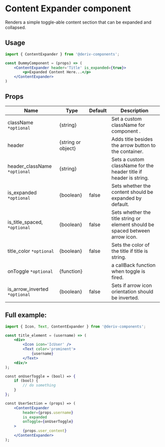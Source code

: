 # Content Expander component
Renders a simple toggle-able content section that can be expanded and collapsed.

## Usage
 
```jsx
import { ContentExpander } from '@deriv-components';

const DummyComponent = (props) => (
    <ContentExpander header='Title' is_expanded={true}>
        <p>Expanded Content Here...</p>
    </ContentExpander>
)
```

## Props

| Name                     | Type                   | Default | Description                                                                                                              |
|--------------------------|------------------------|---------|--------------------------------------------------------------------------------------------------------------------------|
| className `*optional`     | {string} |    | Set a custom className for component .                                                                                    |                                                            |
| header                    | {string or object}               |    | Adds title besides the arrow button to the container.                               |
| header_className `*optional` | {string} | | Sets a custom className for the header title if header is string.
| is_expanded `*optional` | {boolean}              | false   | Sets whether the content should be expanded by default.     
| is_title_spaced, `*optional` | {boolean}              | false   | Sets whether the title string or element should be spaced between arrow icon.     
| title_color `*optional` | {boolean}              | false   | Sets the color of the title if title is string.     
| onToggle `*optional` | {function}              |    | a callBack function when toggle is fired.     
| is_arrow_inverted `*optional` | {boolean}              | false   | Sets if arrow icon orientation should be inverted.     


## Full example:

```jsx
import { Icon, Text, ContentExpander } from '@deriv-components';

const title_element = (username) => (
    <div>
        <Icon icon='IcUser' />
        <Text color='prominent'>
            {username}
        </Text>
    <div/>
);

const onUserToggle = (bool) => {
    if (bool) {
        // do something
    }
};

const UserSection = (props) => (
    <ContentExpander 
        header={props.username} 
        is_expanded 
        onToggle={onUserToggle}
    >
        {props.user_content}
    </ContentExpander>
);
```
